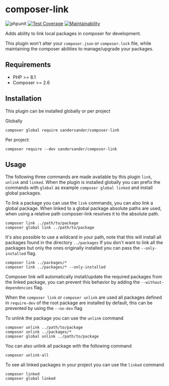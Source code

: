 # composer-link
![phpunit](https://github.com/SanderSander/composer-link/actions/workflows/unit-tests.yml/badge.svg?branch=master)
[![Test Coverage](https://api.codeclimate.com/v1/badges/3815e6abf2ec0e1d4ac8/test_coverage)](https://codeclimate.com/github/SanderSander/composer-link/test_coverage)
[![Maintainability](https://api.codeclimate.com/v1/badges/3815e6abf2ec0e1d4ac8/maintainability)](https://codeclimate.com/github/SanderSander/composer-link/maintainability)

Adds ability to link local packages in composer for development. 

This plugin won't alter your `composer.json` or `composer.lock` file, 
while maintaining the composer abilities to manage/upgrade your packages.

## Requirements

- PHP >= 8.1
- Composer >= 2.6

## Installation

This plugin can be installed globally or per project

Globally 
```
composer global require sandersander/composer-link
```

Per project: 
```
composer require --dev sandersander/composer-link
```

## Usage

The following three commands are made available by this plugin `link`, `unlink` and `linked`.
When the plugin is installed globally you can prefix the commands with `global` as example `composer global linked` 
and install global packages.

To link a package you can use the `link` commands, you can also link a global package.
When linked to a global package absolute paths are used, when using a relative path composer-link resolves
it to the absolute path.

```
composer link ../path/to/package
composer global link ../path/to/package
```

It's also possible to use a wildcard in your path, note that this will install all packages found in the directory `../packages`
If you don't want to link all the packages but only the ones originally installed you can pass the `--only-installed` flag.

```
composer link ../packages/*
composer link ../packages/* --only-installed
```

Composer link will automatically install/update the required packages from the linked package, 
you can prevent this behavior by adding the `--without-dependencies` flag.

When the `composer link` or `composer unlink` are used all packages defined in `require-dev` of the root package are 
installed by default, this can be prevented by using the `--no-dev` flag

To unlink the package you can use the `unlink` command
```
composer unlink ../path/to/package
composer unlink ../packages/*
composer global unlink ../path/to/package
```

You can also unlink all package with the following command

``` 
composer unlink-all
```


To see all linked packages in your project you can use the `linked` command
```
composer linked
composer global linked
```
